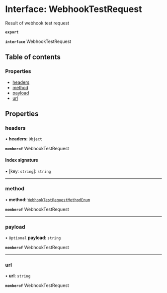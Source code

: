 # Interface: WebhookTestRequest

Result of webhook test request

**`export`**

**`interface`** WebhookTestRequest

## Table of contents

### Properties

- [headers](WebhookTestRequest.md#headers)
- [method](WebhookTestRequest.md#method)
- [payload](WebhookTestRequest.md#payload)
- [url](WebhookTestRequest.md#url)

## Properties

### <a id="headers" name="headers"></a> headers

• **headers**: `Object`

**`memberof`** WebhookTestRequest

#### Index signature

▪ [key: `string`]: `string`

___

### <a id="method" name="method"></a> method

• **method**: [`WebhookTestRequestMethodEnum`](../enums/WebhookTestRequestMethodEnum.md)

**`memberof`** WebhookTestRequest

___

### <a id="payload" name="payload"></a> payload

• `Optional` **payload**: `string`

**`memberof`** WebhookTestRequest

___

### <a id="url" name="url"></a> url

• **url**: `string`

**`memberof`** WebhookTestRequest
